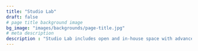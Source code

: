 ```yaml
---
title: "Studio Lab"
draft: false
# page title background image
bg_image: "images/backgrounds/page-title.jpg"
# meta description
description : "Studio Lab includes open and in-house space with advanced technology for all stakeholders to experience an interactive environment. At ISCM Studio Lab, physical tools and virtual appliances well facilitate study and research activities to simulate and optimize solutions to practical issues. All stakeholders are encouraged to approach the modern equipment to reach the fullest outcomes."
---
```


